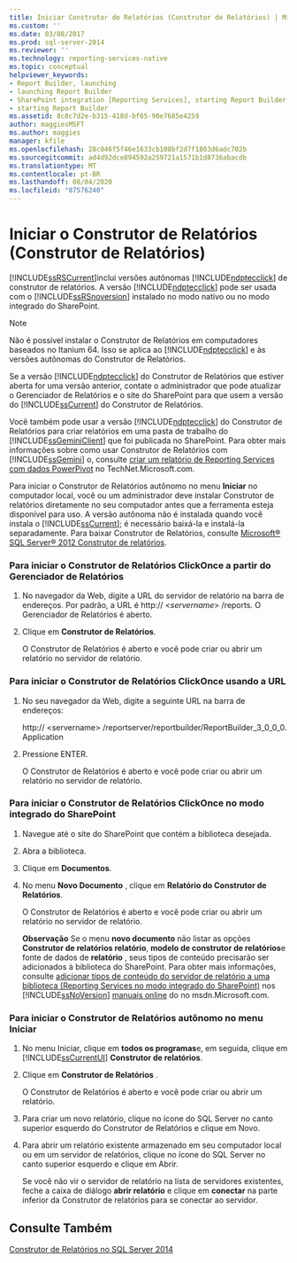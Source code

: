 ```yaml
---
title: Iniciar Construtor de Relatórios (Construtor de Relatórios) | Microsoft Docs
ms.custom: ''
ms.date: 03/08/2017
ms.prod: sql-server-2014
ms.reviewer: ''
ms.technology: reporting-services-native
ms.topic: conceptual
helpviewer_keywords:
- Report Builder, launching
- launching Report Builder
- SharePoint integration [Reporting Services], starting Report Builder
- starting Report Builder
ms.assetid: 8c8c7d2e-b315-418d-bf65-90e7685e4259
author: maggiesMSFT
ms.author: maggies
manager: kfile
ms.openlocfilehash: 28c046f5f46e1633cb108bf2d7f1803d6adc702b
ms.sourcegitcommit: ad4d92dce894592a259721a1571b1d8736abacdb
ms.translationtype: MT
ms.contentlocale: pt-BR
ms.lasthandoff: 08/04/2020
ms.locfileid: "87576240"
---
```

# <a name="start-report-builder-report-builder"></a>Iniciar o Construtor de Relatórios (Construtor de Relatórios)
  [!INCLUDE[ssRSCurrent](../../includes/ssrscurrent-md.md)]inclui versões autônomas [!INCLUDE[ndptecclick](../../includes/ndptecclick-md.md)] de construtor de relatórios. A versão [!INCLUDE[ndptecclick](../../includes/ndptecclick-md.md)] pode ser usada com o [!INCLUDE[ssRSnoversion](../../includes/ssrsnoversion-md.md)] instalado no modo nativo ou no modo integrado do SharePoint.  
  
> [!NOTE]  
>  Não é possível instalar o Construtor de Relatórios em computadores baseados no Itanium 64. Isso se aplica ao [!INCLUDE[ndptecclick](../../includes/ndptecclick-md.md)] e às versões autônomas do Construtor de Relatórios.  
  
 Se a versão [!INCLUDE[ndptecclick](../../includes/ndptecclick-md.md)] do Construtor de Relatórios que estiver aberta for uma versão anterior, contate o administrador que pode atualizar o Gerenciador de Relatórios e o site do SharePoint para que usem a versão do [!INCLUDE[ssCurrent](../../includes/sscurrent-md.md)] do Construtor de Relatórios.  
  
 Você também pode usar a versão [!INCLUDE[ndptecclick](../../includes/ndptecclick-md.md)] do Construtor de Relatórios para criar relatórios em uma pasta de trabalho do [!INCLUDE[ssGeminiClient](../../includes/ssgeminiclient-md.md)] que foi publicada no SharePoint. Para obter mais informações sobre como usar Construtor de Relatórios com [!INCLUDE[ssGemini](../../includes/ssgemini-md.md)] o, consulte [criar um relatório de Reporting Services com dados PowerPivot](https://go.microsoft.com/fwlink/?LinkId=185238) no TechNet.Microsoft.com.  
  
 Para iniciar o Construtor de Relatórios autônomo no menu **Iniciar** no computador local, você ou um administrador deve instalar Construtor de relatórios diretamente no seu computador antes que a ferramenta esteja disponível para uso. A versão autônoma não é instalada quando você instala o [!INCLUDE[ssCurrent](../../includes/sscurrent-md.md)]; é necessário baixá-la e instalá-la separadamente. Para baixar Construtor de Relatórios, consulte [Microsoft® SQL Server® 2012 Construtor de relatórios](https://go.microsoft.com/fwlink/?LinkId=401502).  
  
### <a name="to-start-report-builder-clickonce-from-report-manager"></a>Para iniciar o Construtor de Relatórios ClickOnce a partir do Gerenciador de Relatórios  
  
1.  No navegador da Web, digite a URL do servidor de relatório na barra de endereços. Por padrão, a URL é http:// \<*servername*> /reports. O Gerenciador de Relatórios é aberto.  
  
2.  Clique em **Construtor de Relatórios**.  
  
     O Construtor de Relatórios é aberto e você pode criar ou abrir um relatório no servidor de relatório.  
  
### <a name="to-start-report-builder-clickonce-using-a-url"></a>Para iniciar o Construtor de Relatórios ClickOnce usando a URL  
  
1.  No seu navegador da Web, digite a seguinte URL na barra de endereços:  
  
     http:// \<servername> /reportserver/reportbuilder/ReportBuilder_3_0_0_0. Application  
  
2.  Pressione ENTER.  
  
     O Construtor de Relatórios é aberto e você pode criar ou abrir um relatório no servidor de relatório.  
  
### <a name="to-start-report-builder-clickonce-in-sharepoint-integrated-mode"></a>Para iniciar o Construtor de Relatórios ClickOnce no modo integrado do SharePoint  
  
1.  Navegue até o site do SharePoint que contém a biblioteca desejada.  
  
2.  Abra a biblioteca.  
  
3.  Clique em **Documentos**.  
  
4.  No menu **Novo Documento** , clique em **Relatório do Construtor de Relatórios**.  
  
     O Construtor de Relatórios é aberto e você pode criar ou abrir um relatório no servidor de relatório.  
  
     **Observação** Se o menu **novo documento** não listar as opções **Construtor de relatórios relatório**, **modelo de construtor de relatórios**e fonte de dados de **relatório** , seus tipos de conteúdo precisarão ser adicionados à biblioteca do SharePoint. Para obter mais informações, consulte [adicionar tipos de conteúdo do servidor de relatório a uma biblioteca &#40;Reporting Services no modo integrado do SharePoint&#41;](../add-reporting-services-content-types-to-a-sharepoint-library.md) nos [!INCLUDE[ssNoVersion](../../includes/ssnoversion-md.md)] [manuais online](https://go.microsoft.com/fwlink/?LinkId=154888) do no msdn.Microsoft.com.  
  
### <a name="to-start-report-builder-stand-alone-from-the-start-menu"></a>Para iniciar o Construtor de Relatórios autônomo no menu Iniciar  
  
1.  No menu Iniciar, clique em **todos os programas**e, em seguida, clique em [!INCLUDE[ssCurrentUI](../../includes/sscurrentui-md.md)] **Construtor de relatórios**.  
  
2.  Clique em **Construtor de Relatórios** .  
  
     O Construtor de Relatórios é aberto e você pode criar ou abrir um relatório.  
  
3.  Para criar um novo relatório, clique no ícone do SQL Server no canto superior esquerdo do Construtor de Relatórios e clique em Novo.  
  
4.  Para abrir um relatório existente armazenado em seu computador local ou em um servidor de relatórios, clique no ícone do SQL Server no canto superior esquerdo e clique em Abrir.  
  
     Se você não vir o servidor de relatório na lista de servidores existentes, feche a caixa de diálogo **abrir relatório** e clique em **conectar** na parte inferior da Construtor de relatórios para se conectar ao servidor.  
  
## <a name="see-also"></a>Consulte Também  
 [Construtor de Relatórios no SQL Server 2014](report-builder-in-sql-server-2016.md)  
  
  
